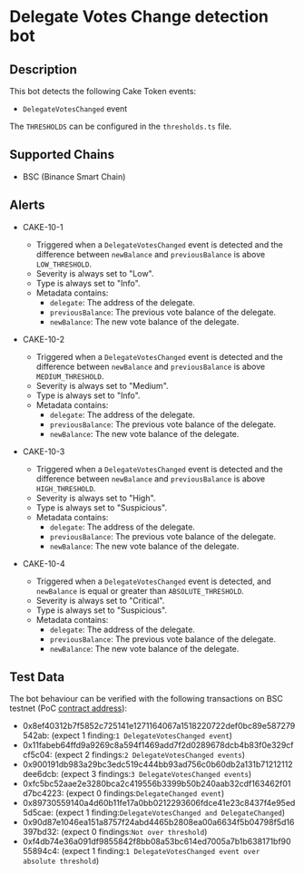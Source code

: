# Delegate Votes Change detection bot

## Description

This bot detects the following Cake Token events:
- `DelegateVotesChanged` event

The `THRESHOLDS` can be configured in the `thresholds.ts` file.

## Supported Chains

- BSC (Binance Smart Chain)

## Alerts
- CAKE-10-1
  - Triggered when a `DelegateVotesChanged` event is detected and the difference between `newBalance` and `previousBalance` is above `LOW_THRESHOLD`.
  - Severity is always set to "Low".
  - Type is always set to "Info".
  - Metadata contains:
    - `delegate`: The address of the delegate.
    - `previousBalance`: The previous vote balance of the delegate.
    - `newBalance`: The new vote balance of the delegate.

- CAKE-10-2
  - Triggered when a `DelegateVotesChanged` event is detected and the difference between `newBalance` and `previousBalance` is above `MEDIUM_THRESHOLD`.
  - Severity is always set to "Medium".
  - Type is always set to "Info".
  - Metadata contains:
    - `delegate`: The address of the delegate.
    - `previousBalance`: The previous vote balance of the delegate.
    - `newBalance`: The new vote balance of the delegate.

- CAKE-10-3
  - Triggered when a `DelegateVotesChanged` event is detected and the difference between `newBalance` and `previousBalance` is above `HIGH_THRESHOLD`.
  - Severity is always set to "High".
  - Type is always set to "Suspicious".
  - Metadata contains:
    - `delegate`: The address of the delegate.
    - `previousBalance`: The previous vote balance of the delegate.
    - `newBalance`: The new vote balance of the delegate.

- CAKE-10-4
  - Triggered when a `DelegateVotesChanged` event is detected, and `newBalance` is equal or greater than `ABSOLUTE_THRESHOLD`.
  - Severity is always set to "Critical".
  - Type is always set to "Suspicious".
  - Metadata contains:
    - `delegate`: The address of the delegate.
    - `previousBalance`: The previous vote balance of the delegate.
    - `newBalance`: The new vote balance of the delegate.

## Test Data

The bot behaviour can be verified with the following transactions on BSC testnet (PoC [contract address](https://testnet.bscscan.com/address/0xecd485df69906De0684Ecc71c4eB08d96337c468)):

  - 0x8ef40312b7f5852c725141e1271164067a1518220722def0bc89e587279542ab: (expect 1 finding:`1 DelegateVotesChanged event`) 
  - 0x11fabeb64ffd9a9269c8a594f1469add7f2d0289678dcb4b83f0e329cfcf5c04: (expect 2 findings:`2 DelegateVotesChanged events`)
  - 0x900191db983a29bc3edc519c444bb93ad756c0b60db2a131b71212112dee6dcb: (expect 3 findings:`3 DelegateVotesChanged events`)
  - 0xfc5bc52aae2e3280bca2c419556b3399b50b240aab32cdf163462f01d7bc4223: (expect 0 findings:`DelegateChanged event`)
  - 0x89730559140a4d60b11fe17a0bb0212293606fdce41e23c8437f4e95ed5d5cae: (expect 1 finding:`DelegateVotesChanged and DelegateChanged`)
  - 0x90d87e1046ea151a8757f24abd4465b2808ea00a6634f5b04798f5d16397bd32: (expect 0 findings:`Not over threshold`)
  - 0xf4db74e36a091df9855842f8bb08a53bc614ed7005a7b1b638171bf9055894c4: (expect 1 finding:`1 DelegateVotesChanged event over absolute threshold`)
